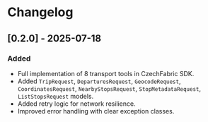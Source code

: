 # Changelog

## [0.2.0] - 2025-07-18
### Added
- Full implementation of 8 transport tools in CzechFabric SDK.
- Added `TripRequest`, `DeparturesRequest`, `GeocodeRequest`, `CoordinatesRequest`, `NearbyStopsRequest`, `StopMetadataRequest`, `ListStopsRequest` models.
- Added retry logic for network resilience.
- Improved error handling with clear exception classes.

